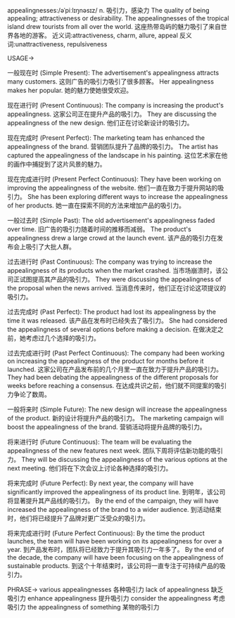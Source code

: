 appealingnesses:/əˈpiːlɪŋnəsɪz/
n.
吸引力，感染力
The quality of being appealing; attractiveness or desirability.
The appealingnesses of the tropical island drew tourists from all over the world.  这座热带岛屿的魅力吸引了来自世界各地的游客。
近义词:attractiveness, charm, allure, appeal
反义词:unattractiveness, repulsiveness

USAGE->

一般现在时 (Simple Present):
The advertisement's appealingness attracts many customers. 这则广告的吸引力吸引了很多顾客。
Her appealingness makes her popular. 她的魅力使她很受欢迎。

现在进行时 (Present Continuous):
The company is increasing the product's appealingness.  这家公司正在提升产品的吸引力。
They are discussing the appealingness of the new design. 他们正在讨论新设计的吸引力。


现在完成时 (Present Perfect):
The marketing team has enhanced the appealingness of the brand. 营销团队提升了品牌的吸引力。
The artist has captured the appealingness of the landscape in his painting.  这位艺术家在他的画作中捕捉到了这片风景的魅力。

现在完成进行时 (Present Perfect Continuous):
They have been working on improving the appealingness of the website. 他们一直在致力于提升网站的吸引力。
She has been exploring different ways to increase the appealingness of her products. 她一直在探索不同的方法来增加产品的吸引力。

一般过去时 (Simple Past):
The old advertisement's appealingness faded over time.  旧广告的吸引力随着时间的推移而减弱。
The product's appealingness drew a large crowd at the launch event.  该产品的吸引力在发布会上吸引了大批人群。


过去进行时 (Past Continuous):
The company was trying to increase the appealingness of its products when the market crashed. 当市场崩溃时，该公司正试图提高其产品的吸引力。
They were discussing the appealingness of the proposal when the news arrived. 当消息传来时，他们正在讨论这项提议的吸引力。

过去完成时 (Past Perfect):
The product had lost its appealingness by the time it was released.  该产品在发布时已经失去了吸引力。
She had considered the appealingness of several options before making a decision. 在做决定之前，她考虑过几个选择的吸引力。


过去完成进行时 (Past Perfect Continuous):
The company had been working on increasing the appealingness of the product for months before it launched.  这家公司在产品发布前的几个月里一直在致力于提升产品的吸引力。
They had been debating the appealingness of the different proposals for weeks before reaching a consensus. 在达成共识之前，他们就不同提案的吸引力争论了数周。


一般将来时 (Simple Future):
The new design will increase the appealingness of the product. 新的设计将提升产品的吸引力。
The marketing campaign will boost the appealingness of the brand. 营销活动将提升品牌的吸引力。

将来进行时 (Future Continuous):
The team will be evaluating the appealingness of the new features next week.  团队下周将评估新功能的吸引力。
They will be discussing the appealingness of the various options at the next meeting. 他们将在下次会议上讨论各种选择的吸引力。

将来完成时 (Future Perfect):
By next year, the company will have significantly improved the appealingness of its product line.  到明年，该公司将显著提升其产品线的吸引力。
By the end of the campaign, they will have increased the appealingness of the brand to a wider audience. 到活动结束时，他们将已经提升了品牌对更广泛受众的吸引力。

将来完成进行时 (Future Perfect Continuous):
By the time the product launches, the team will have been working on its appealingness for over a year. 到产品发布时，团队将已经致力于提升其吸引力一年多了。
By the end of the decade, the company will have been focusing on the appealingness of sustainable products. 到这个十年结束时，该公司将一直专注于可持续产品的吸引力。


PHRASE->
various appealingnesses 各种吸引力
lack of appealingness 缺乏吸引力
enhance appealingness 提升吸引力
consider the appealingness 考虑吸引力
the appealingness of something 某物的吸引力
